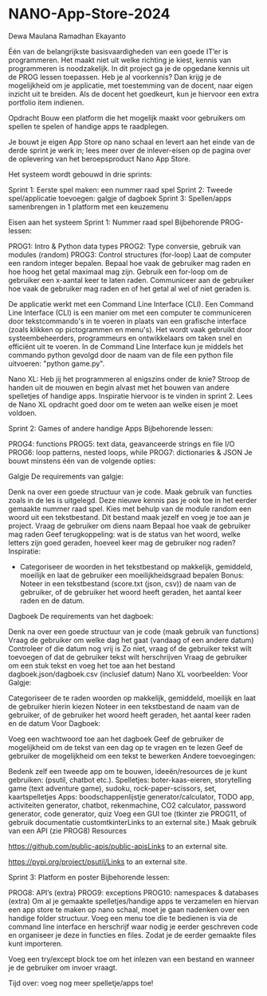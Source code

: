# NANO-App-Store-2024
Dewa Maulana Ramadhan Ekayanto

Één van de belangrijkste basisvaardigheden van een goede IT’er is programmeren. Het maakt niet uit welke richting je kiest, kennis van programmeren is noodzakelijk. In dit project ga je de opgedane kennis uit de PROG lessen toepassen. Heb je al voorkennis? Dan krijg je de mogelijkheid om je applicatie, met toestemming van de docent, naar eigen inzicht uit te breiden. Als de docent het goedkeurt, kun je hiervoor een extra portfolio item indienen.

Opdracht
Bouw een platform die het mogelijk maakt voor gebruikers om spellen te spelen of handige apps te raadplegen.

Je bouwt je eigen App Store op nano schaal en levert aan het einde van de derde sprint je werk in; lees meer over de inlever-eisen op de pagina over de oplevering van het beroepsproduct Nano App Store.

Het systeem wordt gebouwd in drie sprints:

Sprint 1: Eerste spel maken: een nummer raad spel
Sprint 2: Tweede spel/applicatie toevoegen: galgje of dagboek
Sprint 3: Spellen/apps samenbrengen in 1 platform met een keuzemenu
 

Eisen aan het systeem
Sprint 1: Nummer raad spel
Bijbehorende PROG-lessen:

PROG1: Intro & Python data types
PROG2: Type conversie, gebruik van modules (random) 
PROG3: Control structures (for-loop)
Laat de computer een random integer bepalen. Bepaal hoe vaak de gebruiker mag raden en hoe hoog het getal maximaal mag zijn. Gebruik een for-loop om de gebruiker een x-aantal keer te laten raden. Communiceer aan de gebruiker hoe vaak de gebruiker mag raden en of het getal al wel of niet geraden is.

De applicatie werkt met een Command Line Interface (CLI). Een Command Line Interface (CLI) is een manier om met een computer te communiceren door tekstcommando's in te voeren in plaats van een grafische interface (zoals klikken op pictogrammen en menu's). Het wordt vaak gebruikt door systeembeheerders, programmeurs en ontwikkelaars om taken snel en efficiënt uit te voeren. In de Command Line Interface kun je middels het commando python gevolgd door de naam van de file een python file uitvoeren: "python game.py".

Nano XL:
Heb jij het programmeren al enigszins onder de knie? Stroop de handen uit de mouwen en begin alvast met het bouwen van andere spelletjes of handige apps. Inspiratie hiervoor is te vinden in sprint 2. Lees de Nano XL opdracht goed door om te weten aan welke eisen je moet voldoen.

Sprint 2: Games of andere handige Apps
Bijbehorende lessen:

PROG4: functions
PROG5: text data, geavanceerde strings en file I/O
PROG6: loop patterns, nested loops, while
PROG7: dictionaries & JSON
Je bouwt minstens één van de volgende opties:

Galgje
De requirements van galgje:

Denk na over een goede structuur van je code. Maak gebruik van functies zoals in de les is uitgelegd. Deze nieuwe kennis pas je ook toe in het eerder gemaakte nummer raad spel.
Kies met behulp van de module random een woord uit een tekstbestand. Dit bestand maak jezelf en voeg je toe aan je project.
Vraag de gebruiker om diens naam
Bepaal hoe vaak de gebruiker mag raden
Geef terugkoppeling: wat is de status van het woord, welke letters zijn goed geraden, hoeveel keer mag de gebruiker nog raden?
Inspiratie:

- Categoriseer de woorden in het tekstbestand op makkelijk, gemiddeld, moeilijk en laat de gebruiker een moeilijkheidsgraad bepalen
Bonus: Noteer in een tekstbestand (score.txt (json,  csv)) de naam van de gebruiker, of de gebruiker het woord heeft geraden, het aantal keer raden en de datum.

Dagboek
De requirements van het dagboek:

Denk na over een goede structuur van je code (maak gebruik van functions)
Vraag de gebruiker om welke dag het gaat (vandaag of een andere datum)
Controleer of die datum nog vrij is
Zo niet, vraag of de gebruiker tekst wilt toevoegen of dat de gebruiker tekst wilt herschrijven
Vraag de gebruiker om een stuk tekst en voeg het toe aan het bestand dagboek.json/dagboek.csv (inclusief datum)
Nano XL voorbeelden:
Voor Galgje:

Categoriseer de te raden woorden op makkelijk, gemiddeld, moeilijk en laat de gebruiker hierin kiezen
Noteer in een tekstbestand de naam van de gebruiker, of de gebruiker het woord heeft geraden, het aantal keer raden en de datum
Voor Dagboek:

Voeg een wachtwoord toe aan het dagboek
Geef de gebruiker de mogelijkheid om de tekst van een dag op te vragen en te lezen
Geef de gebruiker de mogelijkheid om een tekst te bewerken
Andere toevoegingen:

Bedenk zelf een tweede app om te bouwen, ideeën/resources de je kunt gebruiken: (psutil, chatbot etc.).
Spelletjes: boter-kaas-eieren, storytelling game (text adventure game), sudoku, rock-paper-scissors, set, kaartspelletjes
Apps: boodschappenlijstje generator/calculator, TODO app, activiteiten generator, chatbot, rekenmachine, CO2 calculator, password generator, code generator, quiz
Voeg een GUI toe (tkinter zie PROG11, of gebruik documentatie customtkinterLinks to an external site.)
Maak gebruik van een API (zie PROG8)
Resources

https://github.com/public-apis/public-apisLinks to an external site.

https://pypi.org/project/psutil/Links to an external site.

Sprint 3: Platform en poster
Bijbehorende lessen:

PROG8: API’s (extra)
PROG9: exceptions
PROG10: namespaces & databases (extra)
Om al je gemaakte spelletjes/handige apps te verzamelen en hiervan een app store te maken op nano schaal, moet je gaan nadenken over een handige folder structuur. Voeg een menu toe die te bedienen is via de command line interface en herschrijf waar nodig je eerder geschreven code en organiseer je deze in functies en files. Zodat je de eerder gemaakte files kunt importeren.

Voeg een try/except block toe om het inlezen van een bestand en wanneer je de gebruiker om invoer vraagt.

Tijd over: voeg nog meer spelletje/apps toe!

